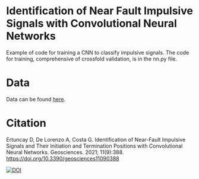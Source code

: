 # Identification of Near Fault Impulsive Signals with Convolutional Neural Networks

Example of code for training a CNN to classify impulsive signals.
The code for training, comprehensive of crossfold validation, is in the nn.py file.

# Data

Data can be found [here](https://doi.org/10.6084/m9.figshare.16586234).

# Citation
Ertuncay D, De Lorenzo A, Costa G. Identification of Near-Fault Impulsive Signals and Their Initiation and Termination Positions with Convolutional Neural Networks. Geosciences. 2021; 11(9):388. https://doi.org/10.3390/geosciences11090388

[![DOI](https://zenodo.org/badge/269345696.svg)](https://zenodo.org/badge/latestdoi/269345696)
